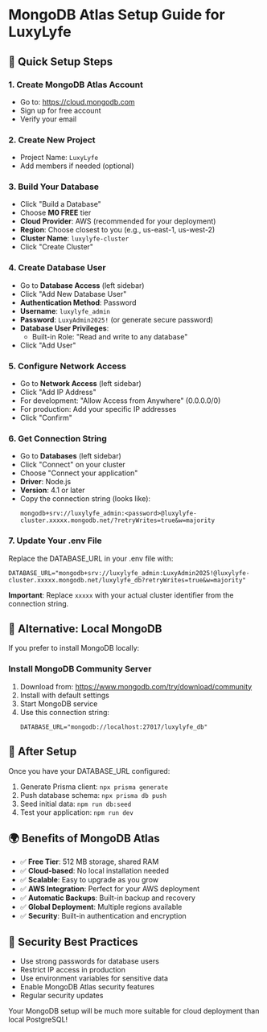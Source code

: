 # MongoDB Atlas Setup Guide for LuxyLyfe

## 🌟 Quick Setup Steps

### 1. Create MongoDB Atlas Account

- Go to: https://cloud.mongodb.com
- Sign up for free account
- Verify your email

### 2. Create New Project

- Project Name: `LuxyLyfe`
- Add members if needed (optional)

### 3. Build Your Database

- Click "Build a Database"
- Choose **M0 FREE** tier
- **Cloud Provider**: AWS (recommended for your deployment)
- **Region**: Choose closest to you (e.g., us-east-1, us-west-2)
- **Cluster Name**: `luxylyfe-cluster`
- Click "Create Cluster"

### 4. Create Database User

- Go to **Database Access** (left sidebar)
- Click "Add New Database User"
- **Authentication Method**: Password
- **Username**: `luxylyfe_admin`
- **Password**: `LuxyAdmin2025!` (or generate secure password)
- **Database User Privileges**:
  - Built-in Role: "Read and write to any database"
- Click "Add User"

### 5. Configure Network Access

- Go to **Network Access** (left sidebar)
- Click "Add IP Address"
- For development: "Allow Access from Anywhere" (0.0.0.0/0)
- For production: Add your specific IP addresses
- Click "Confirm"

### 6. Get Connection String

- Go to **Databases** (left sidebar)
- Click "Connect" on your cluster
- Choose "Connect your application"
- **Driver**: Node.js
- **Version**: 4.1 or later
- Copy the connection string (looks like):
  ```
  mongodb+srv://luxylyfe_admin:<password>@luxylyfe-cluster.xxxxx.mongodb.net/?retryWrites=true&w=majority
  ```

### 7. Update Your .env File

Replace the DATABASE_URL in your .env file with:

```env
DATABASE_URL="mongodb+srv://luxylyfe_admin:LuxyAdmin2025!@luxylyfe-cluster.xxxxx.mongodb.net/luxylyfe_db?retryWrites=true&w=majority"
```

**Important**: Replace `xxxxx` with your actual cluster identifier from the connection string.

## 🔧 Alternative: Local MongoDB

If you prefer to install MongoDB locally:

### Install MongoDB Community Server

1. Download from: https://www.mongodb.com/try/download/community
2. Install with default settings
3. Start MongoDB service
4. Use this connection string:
   ```env
   DATABASE_URL="mongodb://localhost:27017/luxylyfe_db"
   ```

## 🚀 After Setup

Once you have your DATABASE_URL configured:

1. Generate Prisma client: `npx prisma generate`
2. Push database schema: `npx prisma db push`
3. Seed initial data: `npm run db:seed`
4. Test your application: `npm run dev`

## 🌍 Benefits of MongoDB Atlas

- ✅ **Free Tier**: 512 MB storage, shared RAM
- ✅ **Cloud-based**: No local installation needed
- ✅ **Scalable**: Easy to upgrade as you grow
- ✅ **AWS Integration**: Perfect for your AWS deployment
- ✅ **Automatic Backups**: Built-in backup and recovery
- ✅ **Global Deployment**: Multiple regions available
- ✅ **Security**: Built-in authentication and encryption

## 🔐 Security Best Practices

- Use strong passwords for database users
- Restrict IP access in production
- Use environment variables for sensitive data
- Enable MongoDB Atlas security features
- Regular security updates

Your MongoDB setup will be much more suitable for cloud deployment than local PostgreSQL!
